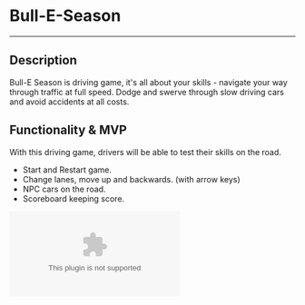 # Bull-E-Season
***

## Description
Bull-E Season is driving game, it's all about your skills - navigate your way through traffic at full speed. 
Dodge and swerve through slow driving cars and avoid accidents at all costs. 

## Functionality & MVP
With this driving game, drivers will be able to test their skills on the road. 

* Start and Restart game.
* Change lanes, move up and backwards. (with arrow keys)
* NPC cars on the road.
* Scoreboard keeping score. 

![Wireframe](sdas.com)
